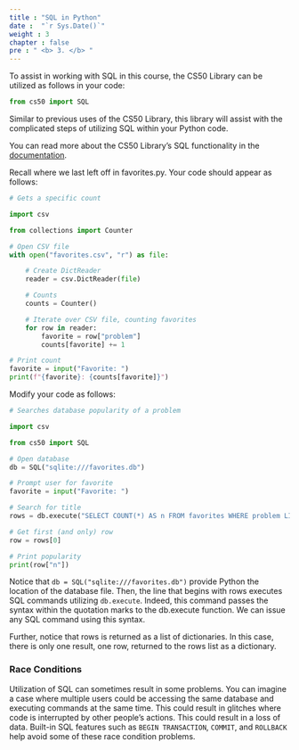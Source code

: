 ```yaml
---
title : "SQL in Python"
date :  "`r Sys.Date()`" 
weight : 3 
chapter : false
pre : " <b> 3. </b> "
---
```

To assist in working with SQL in this course, the CS50 Library can be utilized as follows in your code:
```python
from cs50 import SQL
```
Similar to previous uses of the CS50 Library, this library will assist with the complicated steps of utilizing SQL within your Python code.

You can read more about the CS50 Library’s SQL functionality in the [documentation](https://cs50.readthedocs.io/libraries/cs50/python/#cs50.SQL).


Recall where we last left off in favorites.py. Your code should appear as follows:
```python
# Gets a specific count

import csv

from collections import Counter

# Open CSV file
with open("favorites.csv", "r") as file:

    # Create DictReader
    reader = csv.DictReader(file)

    # Counts
    counts = Counter()

    # Iterate over CSV file, counting favorites
    for row in reader:
        favorite = row["problem"]
        counts[favorite] += 1

# Print count
favorite = input("Favorite: ")
print(f"{favorite}: {counts[favorite]}")
```

Modify your code as follows:
```python
# Searches database popularity of a problem

import csv

from cs50 import SQL

# Open database
db = SQL("sqlite:///favorites.db")

# Prompt user for favorite
favorite = input("Favorite: ")

# Search for title
rows = db.execute("SELECT COUNT(*) AS n FROM favorites WHERE problem LIKE ?", favorite)

# Get first (and only) row
row = rows[0]

# Print popularity
print(row["n"])
```
Notice that `db = SQL("sqlite:///favorites.db")` provide Python the location of the database file. Then, the line that begins with rows executes SQL commands utilizing `db.execute`. Indeed, this command passes the syntax within the quotation marks to the db.execute function. We can issue any SQL command using this syntax. 

Further, notice that rows is returned as a list of dictionaries. In this case, there is only one result, one row, returned to the rows list as a dictionary.

### Race Conditions
Utilization of SQL can sometimes result in some problems.
You can imagine a case where multiple users could be accessing the same database and executing commands at the same time.
This could result in glitches where code is interrupted by other people’s actions. This could result in a loss of data.
Built-in SQL features such as `BEGIN TRANSACTION`, `COMMIT`, and `ROLLBACK` help avoid some of these race condition problems.